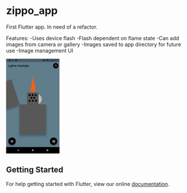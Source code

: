 # zippo_app

First Flutter app. In need of a refactor.

Features:
-Uses device flash
-Flash dependent on flame state
-Can add images from camera or gallery
-Images saved to app directory for future use
-Image management UI

<img src="https://raw.githubusercontent.com/colinpoirier/flashlight/master/assets/main_screen.png" height="260"/>

## Getting Started

For help getting started with Flutter, view our online
[documentation](https://flutter.io/).
